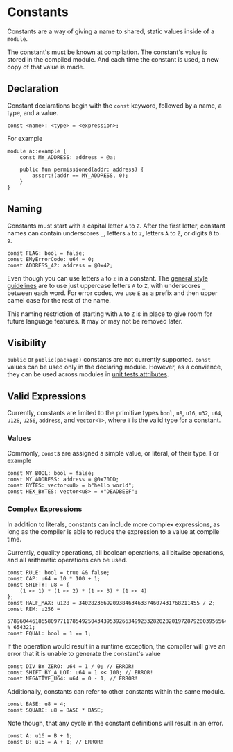 # Constants

Constants are a way of giving a name to shared, static values inside of a `module`.

The constant's must be known at compilation. The constant's value is stored in the compiled module.
And each time the constant is used, a new copy of that value is made.

## Declaration

Constant declarations begin with the `const` keyword, followed by a name, a type, and a value.

```text
const <name>: <type> = <expression>;
```

For example

```move
module a::example {
    const MY_ADDRESS: address = @a;

    public fun permissioned(addr: address) {
        assert!(addr == MY_ADDRESS, 0);
    }
}
```

## Naming

Constants must start with a capital letter `A` to `Z`. After the first letter, constant names can
contain underscores `_`, letters `a` to `z`, letters `A` to `Z`, or digits `0` to `9`.

```move
const FLAG: bool = false;
const EMyErrorCode: u64 = 0;
const ADDRESS_42: address = @0x42;
```

Even though you can use letters `a` to `z` in a constant. The
[general style guidelines](./coding-conventions.md) are to use just uppercase letters `A` to `Z`,
with underscores `_` between each word. For error codes, we use `E` as a prefix and then upper camel
case for the rest of the name.

This naming restriction of starting with `A` to `Z` is in place to give room for future language
features. It may or may not be removed later.

## Visibility

`public` or `public(package)` constants are not currently supported. `const` values can be used only
in the declaring module. However, as a convience, they can be used across modules in
[unit tests attributes](./unit-testing.md).

## Valid Expressions

Currently, constants are limited to the primitive types `bool`, `u8`, `u16`, `u32`, `u64`, `u128`,
`u256`, `address`, and `vector<T>`, where `T` is the valid type for a constant.

### Values

Commonly, `const`s are assigned a simple value, or literal, of their type. For example

```move
const MY_BOOL: bool = false;
const MY_ADDRESS: address = @0x70DD;
const BYTES: vector<u8> = b"hello world";
const HEX_BYTES: vector<u8> = x"DEADBEEF";
```

### Complex Expressions

In addition to literals, constants can include more complex expressions, as long as the compiler is
able to reduce the expression to a value at compile time.

Currently, equality operations, all boolean operations, all bitwise operations, and all arithmetic
operations can be used.

```move
const RULE: bool = true && false;
const CAP: u64 = 10 * 100 + 1;
const SHIFTY: u8 = {
    (1 << 1) * (1 << 2) * (1 << 3) * (1 << 4)
};
const HALF_MAX: u128 = 340282366920938463463374607431768211455 / 2;
const REM: u256 =
    57896044618658097711785492504343953926634992332820282019728792003956564819968 % 654321;
const EQUAL: bool = 1 == 1;
```

If the operation would result in a runtime exception, the compiler will give an error that it is
unable to generate the constant's value

```move
const DIV_BY_ZERO: u64 = 1 / 0; // ERROR!
const SHIFT_BY_A_LOT: u64 = 1 << 100; // ERROR!
const NEGATIVE_U64: u64 = 0 - 1; // ERROR!
```

Additionally, constants can refer to other constants within the same module.

```move
const BASE: u8 = 4;
const SQUARE: u8 = BASE * BASE;
```

Note though, that any cycle in the constant definitions will result in an error.

```move
const A: u16 = B + 1;
const B: u16 = A + 1; // ERROR!
```
